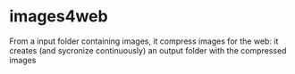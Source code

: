 # images4web
From a input folder containing images, it compress images for the web: it creates (and sycronize continuously) an output folder with the compressed images
